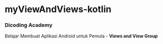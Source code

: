 # myViewAndViews-kotlin
### Dicoding Academy
Belajar Membuat Aplikasi Android untuk Pemula - **Views and View Group**
